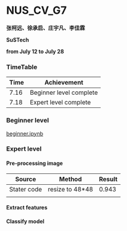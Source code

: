 # NUS_CV_G7

**张柯远、徐承启、庄宇凡、李佳霖**

**SuSTech**

**from July 12 to July 28**

### TimeTable

| Time | Achievement |
| :----------- | ---------- |
| 7.16      | Beginner level complete  |
| 7.18      | Expert level complete  |

### Beginner level

[beginner.ipynb](https://github.com/LIKP0/NUS_CV_G7/blob/main/src/beginner.ipynb)

### Expert level

#### Pre-processing image

| Source | Method | Result |
| -----------| ----------- | ---------- |
| Stater code | resize to 48\*48     | 0.943  |
| |       |   |

#### Extract features

#### Classify model

